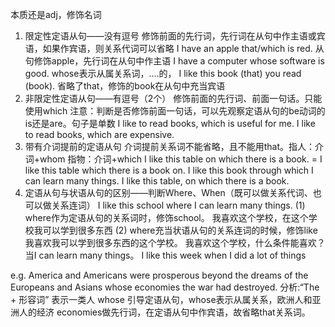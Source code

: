 本质还是adj，修饰名词
1. 限定性定语从句——没有逗号
    修饰前面的先行词，先行词在从句中作主语或宾语，如果作宾语，则关系代词可以省略
    I have an apple that/which is red.  从句修饰apple，先行词在从句中作主语
    I have a computer whose software is good.  whose表示从属关系词，....的，
    I like this book (that) you read (book). 省略了that，修饰的book在从句中充当宾语
2. 非限定性定语从句——有逗号（2个）
    修饰前面的先行词、前面一句话。只能使用which
    注意：判断是否修饰前面一句话，可以先观察定语从句的be动词的is还是are。句子是单数
    I like to read books, which is useful for me.
    I like to read books, which are expensive.
3. 带有介词提前的定语从句
    介词提前关系词不能省略，且不能用that。指人：介词+whom  指物：介词+which
    I like this table on which there is a book. = I like this table which there is a book on.
    I like this book through which I can learn many things.
    I like this table, on which there is a book.
4. 定语从句与状语从句的区别——判断Where、When（既可以做关系代词、也可以做关系连词）
    I like this school where I can learn many things.
    (1)	where作为定语从句的关系词时，修饰school。
    我喜欢这个学校，在这个学校我可以学到很多东西
    (2)	where充当状语从句的关系连词的时候，修饰like
    我喜欢我可以学到很多东西的这个学校。
    我喜欢这个学校，什么条件能喜欢？当I can learn many things。
    I like this week when I did a lot of things

e.g. America and Americans were prosperous beyond the dreams of the Europeans and Asians whose economies the war had destroyed.
分析:“The + 形容词” 表示一类人
	whose 引导定语从句，whose表示从属关系，欧洲人和亚洲人的经济
	economies做先行词，在定语从句中作宾语，故省略that关系词。
